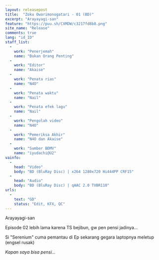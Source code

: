 ```yaml
---
layout: releasepost
title:  "Zoku Owarimonogatari - 01 (BD)"
excerpt: "Arayayagi-san"
feature: "https://puu.sh/CXMDW/c3217fd8b8.png"
site_name: "Release"
comments: true
lang: "id_ID"
staff_list:
  - 
    work: "Penerjemah"
    name: "Bukan Orang Penting"
  - 
    work: "Editor"
    name: "Akaise"
  - 
    work: "Penata rias"
    name: "N4O"
  - 
    work: "Penata waktu"
    name: "Nail"
  - 
    work: "Penata efek lagu"
    name: "Nail"
  - 
    work: "Pengolah video"
    name: "N4O"
  - 
    work: "Pemeriksa Akhir"
    name: "N4O dan Akaise"
  - 
    work: "Sumber BDMV"
    name: "iyudachi@U2"
vainfo:
  -
    head: "Video"
    body: "BD (BluRay Disc) | x264 1280x720 Hi444PP CRF15"
  -
    head: "Audio"
    body: "BD (BluRay Disc) | qAAC 2.0 TVBR110"	
urls:
  - 
    text: "GD"
    status: "Edit, KFX, QC"
---
```


Arayayagi-san

Episode 02 lebih lama karena TS bejibun, gw pen pensi jadinya...

Si "Serenium" cuma pemantau di Ep sekarang gegara laptopnya meletup (engsel rusak)

*Kapan saya bisa pensi...*